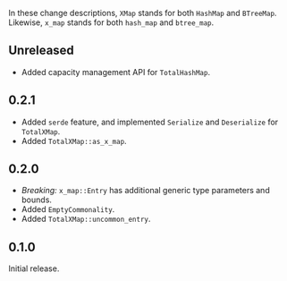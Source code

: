 In these change descriptions, `XMap` stands for both `HashMap` and `BTreeMap`. Likewise, `x_map`
stands for both `hash_map` and `btree_map`.

## Unreleased

- Added capacity management API for `TotalHashMap`.

## 0.2.1

- Added `serde` feature, and implemented `Serialize` and `Deserialize` for `TotalXMap`.
- Added `TotalXMap::as_x_map`.

## 0.2.0

- *Breaking:* `x_map::Entry` has additional generic type parameters and bounds.
- Added `EmptyCommonality`.
- Added `TotalXMap::uncommon_entry`.

## 0.1.0

Initial release.

